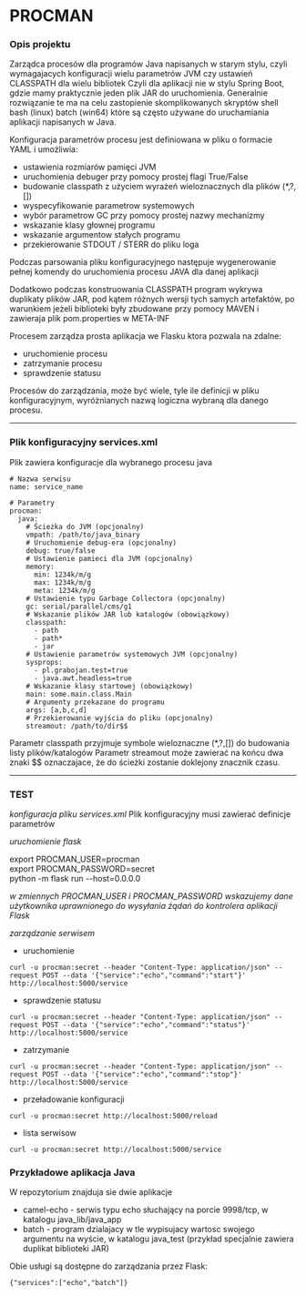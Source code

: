 
# PROCMAN

### Opis projektu
Zarządca procesów dla programów Java napisanych w starym stylu, czyli wymagajacych konfiguracji wielu parametrów JVM czy ustawień CLASSPATH dla wielu bibliotek
Czyli dla aplikacji nie w stylu Spring Boot, gdzie mamy praktycznie jeden plik JAR do uruchomienia.
Generalnie rozwiązanie te ma na celu zastopienie skomplikowanych skryptów shell bash (linux) batch (win64) które są często używane do uruchamiania aplikacji napisanych w Java.

Konfiguracja parametrów procesu jest definiowana w pliku o formacie YAML i umożliwia:
- ustawienia rozmiarów pamięci JVM
- uruchomienia debuger przy pomocy prostej flagi True/False
- budowanie classpath z użyciem wyrażeń wieloznacznych dla plików (*,?,[])
- wyspecyfikowanie parametrow systemowych
- wybór parametrow GC przy pomocy prostej nazwy mechanizmy
- wskazanie klasy głownej programu
- wskazanie argumentow stałych programu
- przekierowanie STDOUT / STERR do pliku loga

Podczas parsowania pliku konfiguracyjnego następuje wygenerowanie pełnej komendy do uruchomienia procesu JAVA dla danej aplikacji

Dodatkowo podczas konstruowania CLASSPATH program wykrywa duplikaty plików JAR, pod kątem różnych wersji tych samych artefaktów, po warunkiem jeżeli biblioteki były zbudowane przy pomocy MAVEN i zawieraja plik pom.properties w META-INF

Procesem zarządza prosta aplikacja we Flasku ktora pozwala na zdalne:
- uruchomienie procesu
- zatrzymanie procesu
- sprawdzenie statusu

Procesów do zarządzania, może być wiele, tyle ile definicji w pliku konfiguracyjnym, wyróżnianych nazwą logiczna wybraną dla danego procesu.

***

### Plik konfiguracyjny services.xml

Plik zawiera konfiguracje dla wybranego procesu java

```
# Nazwa serwisu
name: service_name

# Parametry 
procman:
  java:
    # Ścieżka do JVM (opcjonalny)
    vmpath: /path/to/java_binary
    # Uruchomienie debug-era (opcjonalny)
    debug: true/false
    # Ustawienie pamieci dla JVM (opcjonalny)
    memory:
      min: 1234k/m/g
      max: 1234k/m/g
      meta: 1234k/m/g
    # Ustawienie typu Garbage Collectora (opcjonalny)
    gc: serial/parallel/cms/g1
    # Wskazanie plików JAR lub katalogów (obowiązkowy)
    classpath: 
      - path
      - path*
      - jar
    # Ustawienie parametrów systemowych JVM (opcjonalny)
    sysprops:
      - pl.grabojan.test=true
      - java.awt.headless=true
    # Wskazanie klasy startowej (obowiązkowy)
    main: some.main.class.Main
    # Argumenty przekazane do programu
    args: [a,b,c,d]
    # Przekierowanie wyjścia do pliku (opcjonalny)
    streamout: /path/to/dir$$
```

Parametr classpath przyjmuje symbole wieloznaczne (*,?,[]) do budowania listy plików/katalogów
Parametr streamout może zawierać na końcu dwa znaki $$ oznaczajace, że do ścieżki zostanie doklejony znacznik czasu.


***

### TEST 

*konfiguracja pliku services.xml*
Plik konfiguracyjny musi zawierać definicje parametrów

*uruchomienie flask*  

export PROCMAN_USER=procman  
export PROCMAN_PASSWORD=secret  
python -m flask run --host=0.0.0.0   

_w zmiennych PROCMAN_USER i PROCMAN_PASSWORD wskazujemy dane użytkownika uprawnionego do wysyłania żądań do kontrolera aplikacji Flask_  

*zarządzanie serwisem*  
- uruchomienie
```
curl -u procman:secret --header "Content-Type: application/json" --request POST --data '{"service":"echo","command":"start"}'  http://localhost:5000/service  
```
- sprawdzenie statusu
```
curl -u procman:secret --header "Content-Type: application/json" --request POST --data '{"service":"echo","command":"status"}'  http://localhost:5000/service  
```

- zatrzymanie
```
curl -u procman:secret --header "Content-Type: application/json" --request POST --data '{"service":"echo","command":"stop"}'  http://localhost:5000/service  
```

- przeładowanie konfiguracji
```
curl -u procman:secret http://localhost:5000/reload
```

- lista serwisow
```
curl -u procman:secret http://localhost:5000/service
```

### Przykładowe aplikacja Java

W repozytorium znajduja sie dwie aplikacje
- camel-echo - serwis typu echo słuchający na porcie 9998/tcp, w katalogu java_lib/java_app
- batch - program dzialajacy w tle wypisujacy wartosc swojego argumentu na wyście, w katalogu java_test (przykład specjalnie zawiera duplikat biblioteki JAR)

Obie usługi są dostępne do zarządzania przez Flask:
```
{"services":["echo","batch"]}
```
